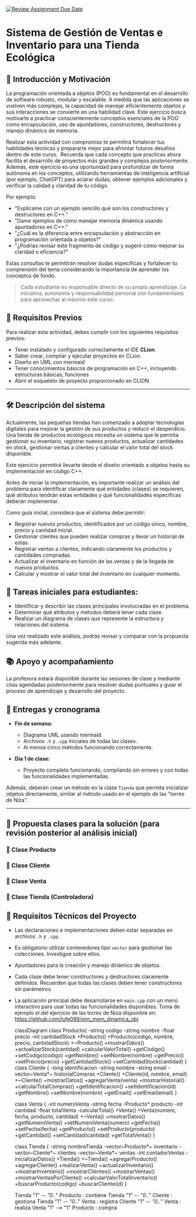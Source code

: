 [![Review Assignment Due Date](https://classroom.github.com/assets/deadline-readme-button-22041afd0340ce965d47ae6ef1cefeee28c7c493a6346c4f15d667ab976d596c.svg)](https://classroom.github.com/a/v3rVTS9D)
# Sistema de Gestión de Ventas e Inventario para una Tienda Ecológica

## 🌱 Introducción y Motivación

La programación orientada a objetos (POO) es fundamental en el desarrollo de software robusto, modular y escalable. A medida que las aplicaciones se vuelven más complejas, la capacidad de manejar eficientemente objetos y sus interacciones se convierte en una habilidad clave. Este ejercicio busca motivarte a practicar conscientemente conceptos esenciales de la POO como encapsulación, uso de apuntadores, constructores, destructores y manejo dinámico de memoria.

Realizar esta actividad con compromiso te permitirá fortalecer tus habilidades técnicas y prepararte mejor para afrontar futuros desafíos dentro de este curso.
  Recuerda que cada concepto que practicas ahora facilita el desarrollo de proyectos más grandes y complejos posteriormente. 
Además, este ejercicio es una oportunidad para profundizar de forma autónoma en los conceptos, utilizando herramientas de inteligencia artificial (por ejemplo, ChatGPT) para aclarar dudas, obtener ejemplos adicionales y verificar la calidad y claridad de tu código.

Por ejemplo:

- "Explícame con un ejemplo sencillo qué son los constructores y destructores en C++."
- "Dame ejemplos de cómo manejar memoria dinámica usando apuntadores en C++."
- "¿Cuál es la diferencia entre encapsulación y abstracción en programación orientada a objetos?"
- "¿Podrías revisar este fragmento de código y sugerir cómo mejorar su claridad o eficiencia?"

Estas consultas te permitirán resolver dudas específicas y fortalecer tu comprensión del tema considerando la importancia de aprender los conceptos de fondo.

>Cada estudiante es responsable directo de su propio aprendizaje. La iniciativa, autonomía y responsabilidad personal son fundamentales para aprovechar al máximo este curso.

## 📌 Requisitos Previos

Para realizar esta actividad, debes cumplir con los siguientes requisitos previos:

- Tener instalado y configurado correctamente el IDE **CLion**.
- Saber crear, compilar y ejecutar proyectos en CLion.
- Diseño en UML con mermaid
- Tener conocimientos básicos de programación en C++, incluyendo estructuras básicas, funciones
- Abrir el esqueleto de proyecto proporcionado en CLION

---

## 🛠️ **Descripción del sistema**

Actualmente, las pequeñas tiendas han comenzado a adoptar tecnologías digitales para mejorar la gestión de sus productos y reducir el desperdicio. Una tienda de productos ecológicos necesita un sistema que le permita gestionar su inventario, registrar nuevos productos, actualizar cantidades en stock, gestionar ventas a clientes y calcular el valor total del stock disponible.

Este ejercicio permitirá llevarte desde el diseño orientado a objetos hasta su implementación en código C++.

Antes de iniciar la implementación, es importante realizar un análisis del problema para identificar claramente qué entidades (clases) se requieren, qué atributos tendrán estas entidades y qué funcionalidades específicas deberán implementar.

Como guía inicial, considera que el sistema debe permitir:

- Registrar nuevos productos, identificados por un código único, nombre, precio y cantidad inicial.
- Gestionar clientes que pueden realizar compras y llevar un historial de estas.
- Registrar ventas a clientes, indicando claramente los productos y cantidades compradas.
- Actualizar el inventario en función de las ventas y de la llegada de nuevos productos.
- Calcular y mostrar el valor total del inventario en cualquier momento.

## 📌 **Tareas iniciales para estudiantes:**

- Identificar y describir las clases principales involucradas en el problema.
- Determinar qué atributos y métodos deberá tener cada clase.
- Realizar un diagrama de clases que represente la estructura y relaciones del sistema.

Una vez realizado este análisis, podrás revisar y comparar con la propuesta sugerida más adelante.

## 📚 Apoyo y acompañamiento

La profesora estará disponible durante las sesiones de clase y mediante citas agendadas posteriormente para resolver dudas puntuales y guiar el proceso de aprendizaje y desarrollo del proyecto.

## 🎯 Entregas y cronograma

- **Fin de semana:**
  - Diagrama UML usando mermaid.
  - Archivos `.h` y `.cpp` iniciales de todas las clases.
  - Al menos cinco métodos funcionando correctamente.

- **Día 1 de clase:**
   - Proyecto completo funcionando, compilando sin errores y con todas las funcionalidades implementadas.

Además, deberán crear un método en la clase `Tienda` que permita inicializar objetos directamente, similar al método usado en el ejemplo de las "torres de Niza".

---
## 📝 Propuesta clases para la solución (para revisión posterior al análisis inicial)
### 🔸 Clase Producto

### 🔸 Clase Cliente

### 🔸 Clase Venta

### 🔸 Clase Tienda (Controladora)


## 🚩 Requisitos Técnicos del Proyecto

- Las declaraciones e implementaciones deben estar separadas en archivos `.h` y `.cpp`.
- Es obligatorio utilizar contenedores tipo `vector` para gestionar las colecciones. Investigue sobre ellos.
- Apuntadores para la creación y manejo dinámico de objetos.
- Cada clase debe tener constructores y destructores claramente definidos. Recuerden que todas las clases deben tener constructores sin parámetros
- La aplicación principal debe desarrollarse en `main.cpp` con un menú interactivo para usar todas las funcionalidades disponibles. Toma de ejemplo el del ejercicio de las torres de Niza disponible en: https://github.com/lufe089/ejm_mem_dinamica_obj



  classDiagram
    class Producto{
      -string codigo
      -string nombre
      -float precio
      -int cantidadStock
      +Producto()
      +Producto(codigo, nombre, precio, cantidadStock)
      +~Producto()
      +mostrarDatos()
      +actualizarStock(cantidad)
      +calcularValorTotal()
      +getCodigo()
      +setCodigo(codigo)
      +getNombre()
      +setNombre(nombre)
      +getPrecio()
      +setPrecio(precio)
      +getCantidadStock()
      +setCantidadStock(cantidad)
    }
    class Cliente {
        -long identificacion
        -string nombre
        -string email
        -vector~Venta*~ historialCompras
        +Cliente()
        +Cliente(id, nombre, email)
        +~Cliente()
        +mostrarDatos()
        +agregarVenta(venta)
        +mostrarHistorial()
        +calcularTotalCompras()
        +getIdentificacion()
        +setIdentificacion(id)
        +getNombre()
        +setNombre(nombre)
        +getEmail()
        +setEmail(email)
    }

    class Venta {
        -int numeroVenta
        -string fecha
        -Producto* producto
        -int cantidad
        -float totalVenta
        -calcularTotal()
        +Venta()
        +Venta(numero, fecha, producto, cantidad)
        +~Venta()
        +mostrarDatos()
        +getNumeroVenta()
        +setNumeroVenta(numero)
        +getFecha()
        +setFecha(fecha)
        +getProducto()
        +setProducto(producto)
        +getCantidad()
        +setCantidad(cantidad)
        +getTotalVenta()
    }

    class Tienda {
        -string nombreTienda
        -vector~Producto*~ inventario
        -vector~Cliente*~ clientes
        -vector~Venta*~ ventas
        -int contadorVentas
        -inicializarDatos()
        +Tienda()
        +~Tienda()
        +agregarProducto()
        +agregarCliente()
        +realizarVenta()
        +actualizarInventario()
        +mostrarInventario()
        +mostrarClientes()
        +mostrarVentas()
        +mostrarVentasPorCliente()
        +calcularValorTotalInventario()
        +buscarProducto(codigo)
        +buscarCliente(id)
    }

    Tienda "1" *-- "0..*" Producto : contiene
    Tienda "1" *-- "0..*" Cliente : gestiona
    Tienda "1" *-- "0..*" Venta : registra
    Cliente "1" *-- "0..*" Venta : realiza
    Venta "1" --> "1" Producto : compra